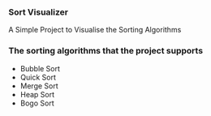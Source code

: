 ### Sort Visualizer

A Simple Project to Visualise the Sorting Algorithms

### The sorting algorithms that the project supports
- Bubble Sort
- Quick Sort
- Merge Sort
- Heap Sort
- Bogo Sort
